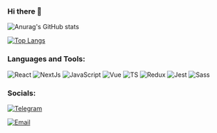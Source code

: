 ### Hi there 👋

![Anurag's GitHub stats](https://github-readme-stats.vercel.app/api?username=SergeyKiselev2001&count_private=true&theme=react&show_icons=true&hide=issues,contribs )



[![Top Langs](https://github-readme-stats.vercel.app/api/top-langs/?username=SergeyKiselev2001&hide=css)](https://github.com/anuraghazra/github-readme-stats)


### Languages and Tools:
![React](https://img.shields.io/badge/-React-090909?style=for-the-badge&logo=react&logoColor=47C5FB)
![NextJs](https://img.shields.io/badge/-NextJs-090909?style=for-the-badge&logo=Next.js&logoColor=#000000)
![JavaScript](https://img.shields.io/badge/-JavaScript-090909?style=for-the-badge&logo=JavaScript&logoColor=E9D54D)
![Vue](https://img.shields.io/badge/-Vue-090909?style=for-the-badge&logo=Vue.js&logoColor=#4FC08D)
![TS](https://img.shields.io/badge/-TypeScript-090909?style=for-the-badge&logo=TypeScript&logoColor=3178C6)
![Redux](https://img.shields.io/badge/-redux-090909?style=for-the-badge&logo=redux&logoColor=764ABC)
![Jest](https://img.shields.io/badge/-jest-090909?style=for-the-badge&logo=jest&logoColor=C21325)
![Sass](https://img.shields.io/badge/-sass-090909?style=for-the-badge&logo=sass&logoColor=CC6699)


### Socials:
[![Telegram](https://img.shields.io/badge/-Telegram-090909?style=for-the-badge&logo=telegram&logoColor=27A0D9)](https://t.me/the_cybermania)

[![Email](https://img.shields.io/badge/-email-090909?style=for-the-badge&logo=Mail.Ru&logoColor=005FF9)](mailto:kissergey98@mail.ru)

